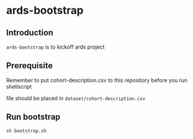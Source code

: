 # ards-bootstrap

## Introduction
`ards-bootstrap` is to kickoff ards project

## Prerequisite
Remember to put cohort-description.csv to this repository before you run shellscript

file should be placed in `dataset/cohort-description.csv`

## Run bootstrap
`sh bootstrap.sh` 
